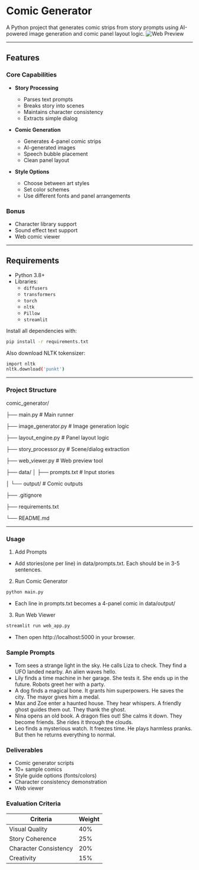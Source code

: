 # Comic Generator

A Python project that generates comic strips from story prompts using AI-powered image generation and comic panel layout logic.
![Web Preview](https://github.com/user-attachments/assets/e2f95375-46ec-4ae7-ad57-c7f87681b13c)

---

## Features

### Core Capabilities
- **Story Processing**
  - Parses text prompts
  - Breaks story into scenes
  - Maintains character consistency
  - Extracts simple dialog

- **Comic Generation**
  - Generates 4-panel comic strips
  - AI-generated images
  - Speech bubble placement
  - Clean panel layout

- **Style Options**
  - Choose between art styles
  - Set color schemes
  - Use different fonts and panel arrangements

### Bonus
- Character library support
- Sound effect text support
- Web comic viewer

---

## Requirements

- Python 3.8+
- Libraries:
  - `diffusers`
  - `transformers`
  - `torch`
  - `nltk`
  - `Pillow`
  - `streamlit`

Install all dependencies with:

```bash
pip install -r requirements.txt
```

Also download NLTK tokensizer:

```bash
import nltk
nltk.download('punkt')
```

---

### Project Structure

comic_generator/

├── main.py                # Main runner

├── image_generator.py     # Image generation logic

├── layout_engine.py       # Panel layout logic

├── story_processor.py     # Scene/dialog extraction

├── web_viewer.py          # Web preview tool

├── data/
│   ├── prompts.txt        # Input stories

│   └── output/            # Comic outputs

├── .gitignore

├── requirements.txt

└── README.md

---

### Usage

1. Add Prompts
  - Add stories(one per line) in data/prompts.txt. Each should be in 3-5 sentences.
2. Run Comic Generator

```bash
python main.py
```
  - Each line in prompts.txt becomes a 4-panel comic in data/output/ 

3. Run Web Viewer

```bash
streamlit run web_app.py
```
  - Then open http://localhost:5000 in your browser.

### Sample Prompts
- Tom sees a strange light in the sky. He calls Liza to check. They find a UFO landed nearby. An alien waves hello.
- Lily finds a time machine in her garage. She tests it. She ends up in the future. Robots greet her with a party.
- A dog finds a magical bone. It grants him superpowers. He saves the city. The mayor gives him a medal.
- Max and Zoe enter a haunted house. They hear whispers. A friendly ghost guides them out. They thank the ghost.
- Nina opens an old book. A dragon flies out! She calms it down. They become friends. She rides it through the clouds.
- Leo finds a mysterious watch. It freezes time. He plays harmless pranks. But then he returns everything to normal.

### Deliverables
- Comic generator scripts
- 10+ sample comics
- Style guide options (fonts/colors)
- Character consistency demonstration
- Web viewer

### Evaluation Criteria
| Criteria              | Weight |
| --------------------- | ------ |
| Visual Quality        | 40%    |
| Story Coherence       | 25%    |
| Character Consistency | 20%    |
| Creativity            | 15%    |
